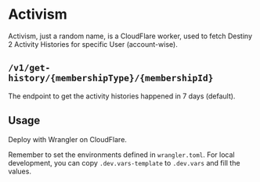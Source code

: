 # Activism

Activism, just a random name, is a CloudFlare worker, used to
fetch Destiny 2 Activity Histories for specific User (account-wise).

## `/v1/get-history/{membershipType}/{membershipId}`

The endpoint to get the activity histories happened in 7 days (default).

## Usage

Deploy with Wrangler on CloudFlare.

Remember to set the environments defined in `wrangler.toml`. For local development, you can copy `.dev.vars-template` to
`.dev.vars` and fill the values.